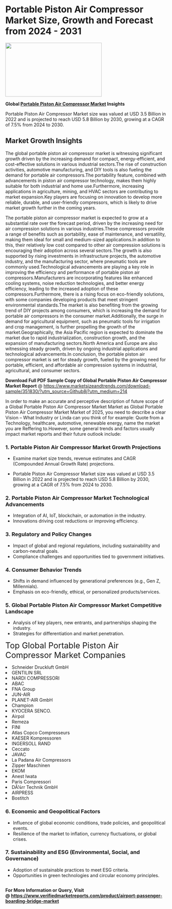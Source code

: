 <H1>Portable Piston Air Compressor Market Size, Growth and Forecast from 2024 - 2031</H1><img class="aligncenter size-medium wp-image-584254" src="https://thirdeyenews.in/wp-content/uploads/2024/09/Global-Market-Research-300x168.jpeg" alt="" width="300" height="168" /><p><strong>Global&nbsp;<a href="https://www.marketsizeandtrends.com/download-sample/351830/?utm_source=Github8j?utm_medium=214">Portable Piston Air Compressor Market</a> Insights</strong></p><p>Portable Piston Air Compressor Market size was valued at USD 3.5 Billion in 2022 and is projected to reach USD 5.8 Billion by 2030, growing at a CAGR of 7.5% from 2024 to 2030.</p><p><h2>Market Growth Insights</h2> <p>The global portable piston air compressor market is witnessing significant growth driven by the increasing demand for compact, energy-efficient, and cost-effective solutions in various industrial sectors.The rise of construction activities, automotive manufacturing, and DIY tools is also fueling the demand for portable air compressors.The portability feature, combined with advancements in piston air compressor technology, makes them highly suitable for both industrial and home use.Furthermore, increasing applications in agriculture, mining, and HVAC sectors are contributing to market expansion.Key players are focusing on innovation to develop more reliable, durable, and user-friendly compressors, which is likely to drive market growth further in the coming years.</p> <p>The portable piston air compressor market is expected to grow at a substantial rate over the forecast period, driven by the increasing need for air compression solutions in various industries.These compressors provide a range of benefits such as portability, ease of maintenance, and versatility, making them ideal for small and medium-sized applications.In addition to this, their relatively low cost compared to other air compression solutions is encouraging their adoption across several sectors.The growth is also supported by rising investments in infrastructure projects, the automotive industry, and the manufacturing sector, where pneumatic tools are commonly used.Technological advancements are playing a key role in improving the efficiency and performance of portable piston air compressors.Manufacturers are incorporating features like enhanced cooling systems, noise reduction technologies, and better energy efficiency, leading to the increased adoption of these compressors.Furthermore, there is a rising focus on eco-friendly solutions, with some companies developing products that meet stringent environmental standards.The market is also benefiting from the growing trend of DIY projects among consumers, which is increasing the demand for portable air compressors in the consumer market.Additionally, the surge in demand for agricultural equipment, such as pneumatic tools for irrigation and crop management, is further propelling the growth of the market.Geographically, the Asia Pacific region is expected to dominate the market due to rapid industrialization, construction growth, and the expansion of manufacturing sectors.North America and Europe are also witnessing steady growth, driven by ongoing industrial applications and technological advancements.In conclusion, the portable piston air compressor market is set for steady growth, fueled by the growing need for portable, efficient, and affordable air compression systems in industrial, agricultural, and consumer sectors.</p> <p><span class=""><strong>Download Full PDF Sample Copy of Global Portable Piston Air Compressor Market Report</strong> @ <a href="https://www.marketsizeandtrends.com/download-sample/351830/?utm_source=Github8j?utm_medium=214" target="_blank">https://www.marketsizeandtrends.com/download-sample/351830/?utm_source=Github8j?utm_medium=214</a></span></p><p>In order to make an accurate and perceptive description of future scope of a Global&nbsp;Portable Piston Air Compressor Market Market as Global&nbsp;Portable Piston Air Compressor Market Market of 2025, you need to describe a clear Vision &ndash; What Industry or Linda can you think of for example: Quote from a Technology, healthcare, automotive, renewable energy, name the market you are Reffering to.However, some general trends and factors usually impact market reports and their future outlook include:</p><h3>1.&nbsp;<strong>Portable Piston Air Compressor Market Growth Projections</strong></h3><ul><li>Examine market size trends, revenue estimates and CAGR (Compounded Annual Growth Rate) projections.</li><li><p>Portable Piston Air Compressor Market size was valued at USD 3.5 Billion in 2022 and is projected to reach USD 5.8 Billion by 2030, growing at a CAGR of 7.5% from 2024 to 2030.</p></li></ul><h3>2.&nbsp;<strong>Portable Piston Air Compressor Market Technological Advancements</strong></h3><ul><li>Integration of AI, IoT, blockchain, or automation in the industry.</li><li>Innovations driving cost reductions or improving efficiency.</li></ul><h3>3.&nbsp;<strong>Regulatory and Policy Changes</strong></h3><ul><li>Impact of global and regional regulations, including sustainability and carbon-neutral goals.</li><li>Compliance challenges and opportunities tied to government initiatives.</li></ul><h3>4.&nbsp;<strong>Consumer Behavior Trends</strong></h3><ul><li>Shifts in demand influenced by generational preferences (e.g., Gen Z, Millennials).</li><li>Emphasis on eco-friendly, ethical, or personalized products/services.</li></ul><h3>5.&nbsp;<strong>Global Portable Piston Air Compressor Market Competitive Landscape</strong></h3><ul><li>Analysis of key players, new entrants, and partnerships shaping the industry.</li><li>Strategies for differentiation and market penetration.</li></ul><p data-pm-slice="1 1 []"><span style="color: inherit; font-family: inherit; font-size: 25px;">Top Global Portable Piston Air Compressor Market Companies</span></p><div class="" data-test-id=""><p><li>Schneider Druckluft GmbH</li><li> GENTILIN SRL</li><li> NARDI COMPRESSORI</li><li> ABAC</li><li> FNA Group</li><li> JUN-AIR</li><li> PLANET-AIR GmbH</li><li> Champion</li><li> KYOCERA SENCO.</li><li> Airpol</li><li> Remeza</li><li> FINI</li><li> Atlas Copco Compresseurs</li><li> KAESER Kompressoren</li><li> INGERSOLL RAND</li><li> Ceccato</li><li> JAVAC</li><li> La Padana Air Compressors</li><li> Zipper Maschinen</li><li> EKOM</li><li> Anest Iwata</li><li> Paris Compressori</li><li> DÃ¼rr Technik GmbH</li><li> AIRPRESS</li><li> Bostitch</li></p></div><h3>6.&nbsp;<strong>Economic and Geopolitical Factors</strong></h3><ul><li>Influence of global economic conditions, trade policies, and geopolitical events.</li><li>Resilience of the market to inflation, currency fluctuations, or global crises.</li></ul><h3>7.&nbsp;<strong>Sustainability and ESG (Environmental, Social, and Governance)</strong></h3><ul><li>Adoption of sustainable practices to meet ESG criteria.</li><li>Opportunities in green technologies and circular economy principles.</li></ul><h2><strong style="font-size: 14px;">For More Information or Query, Visit @&nbsp;</strong><a style="background-color: #ffffff; font-size: 14px;" href="https://www.marketsizeandtrends.com/report/portable-piston-air-compressor-market/" target="_blank">https://www.verifiedmarketreports.com/product/airport-passenger-boarding-bridge-market</a></h2>